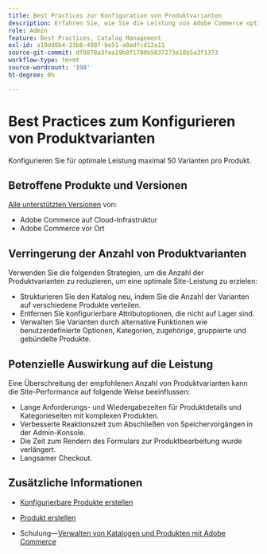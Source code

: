 ```yaml
---
title: Best Practices zur Konfiguration von Produktvarianten
description: Erfahren Sie, wie Sie die Leistung von Adobe Commerce optimieren können, indem Sie die Anzahl der konfigurierten Produktvarianten einschränken.
role: Admin
feature: Best Practices, Catalog Management
exl-id: a19dd8b4-23b8-498f-be51-a0adfcd12a11
source-git-commit: df8878a3fea19b8f1780b5037273e18b5a3f1373
workflow-type: tm+mt
source-wordcount: '198'
ht-degree: 0%

---
```


# Best Practices zum Konfigurieren von Produktvarianten

Konfigurieren Sie für optimale Leistung maximal 50 Varianten pro Produkt.

## Betroffene Produkte und Versionen

[Alle unterstützten Versionen](../../../release/versions.md) von:

- Adobe Commerce auf Cloud-Infrastruktur
- Adobe Commerce vor Ort

## Verringerung der Anzahl von Produktvarianten

Verwenden Sie die folgenden Strategien, um die Anzahl der Produktvarianten zu reduzieren, um eine optimale Site-Leistung zu erzielen:

- Strukturieren Sie den Katalog neu, indem Sie die Anzahl der Varianten auf verschiedene Produkte verteilen.
- Entfernen Sie konfigurierbare Attributoptionen, die nicht auf Lager sind.
- Verwalten Sie Varianten durch alternative Funktionen wie benutzerdefinierte Optionen, Kategorien, zugehörige, gruppierte und gebündelte Produkte.

## Potenzielle Auswirkung auf die Leistung

Eine Überschreitung der empfohlenen Anzahl von Produktvarianten kann die Site-Performance auf folgende Weise beeinflussen:

- Lange Anforderungs- und Wiedergabezeiten für Produktdetails und Kategorieseiten mit komplexen Produkten.
- Verbesserte Reaktionszeit zum Abschließen von Speichervorgängen in der Admin-Konsole.
- Die Zeit zum Rendern des Formulars zur Produktbearbeitung wurde verlängert.
- Langsamer Checkout.

## Zusätzliche Informationen

- [Konfigurierbare Produkte erstellen](https://experienceleague.adobe.com/docs/commerce-admin/catalog/products/types/product-create-configurable.html)
- [Produkt erstellen](https://experienceleague.adobe.com/docs/commerce-admin/catalog/products/product-create.html)

- Schulung—[Verwalten von Katalogen und Produkten mit Adobe Commerce](https://learning.adobe.com/catalog/adobe_commerce/cours000000000098643.html)
